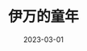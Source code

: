 ---
title: "伊万的童年"
date: "2023-03-01"
price: "20.00"
theaters: ["北京大学百周年纪念讲堂"]
remark: ['原声影片・中文字幕']
---